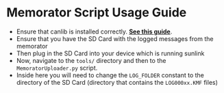 # Memorator Script Usage Guide
* Ensure that canlib is installed correctly. [**See this guide**](https://github.com/UBC-Solar/firmware_v3/tree/master/tools/t_programs/sendRTC).
* Ensure that you have the SD Card with the logged messages from the memorator
* Then plug in the SD Card into your device which is running sunlink
* Now, navigate to the `tools/` directory and then to the `MemoratorUploader.py` script. 
* Inside here you will need to change the `LOG_FOLDER` constant to the directory of the SD Card (directory that contains the `LOG000xx.KMF` files)
